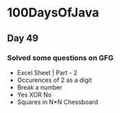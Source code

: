# 100DaysOfJava

## Day 49

### Solved some questions on GFG

* Excel Sheet | Part - 2
* Occurences of 2 as a digit
* Break a number
* Yes XOR No
* Squares in N*N Chessboard